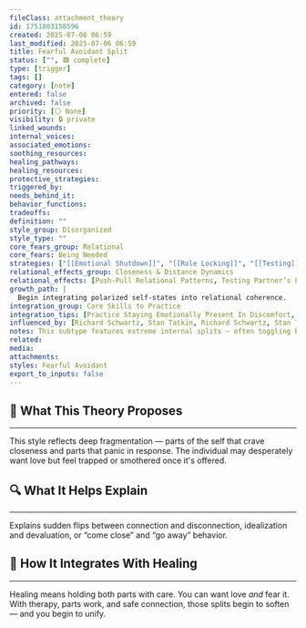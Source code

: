 ```yaml
---
fileClass: attachment_theory
id: 1751803158596
created: 2025-07-06 06:59
last_modified: 2025-07-06 06:59
title: Fearful Avoidant Split
status: ["", 🟩 complete]
type: [trigger]
tags: []
category: [note]
entered: false
archived: false
priority: [⚪ None]
visibility: 🔒 private
linked_wounds: 
internal_voices: 
associated_emotions: 
soothing_resources: 
healing_pathways: 
healing_resources: 
protective_strategies: 
triggered_by: 
needs_behind_it: 
behavior_functions: 
tradeoffs: 
definition: ""
style_group: Disorganized
style_type: ""
core_fears_group: Relational
core_fears: Being Needed
strategies: ["[[Emotional Shutdown]]", "[[Role Locking]]", "[[Testing]]"]
relational_effects_group: Closeness & Distance Dynamics
relational_effects: [Push-Pull Relational Patterns, Testing Partner’s Loyalty Or Love]
growth_path: |
  Begin integrating polarized self-states into relational coherence.
integration_group: Core Skills to Practice
integration_tips: [Practice Staying Emotionally Present In Discomfort, Share Fears Vulnerably Instead Of Defensively]
influenced_by: [Richard Schwartz, Stan Tatkin, Richard Schwartz, Stan Tatkin]
notes: This subtype features extreme internal splits — often toggling between intense longing and panic-driven retreat. Usually rooted in high-conflict or high-need childhood systems.
related: 
media: 
attachments: 
styles: Fearful Avoidant
export_to_inputs: false
---
```


## 🧠 What This Theory Proposes
---
This style reflects deep fragmentation — parts of the self that crave closeness and parts that panic in response. The individual may desperately want love but feel trapped or smothered once it's offered.

## 🔍 What It Helps Explain
---
Explains sudden flips between connection and disconnection, idealization and devaluation, or “come close” and “go away” behavior.

## 🧩 How It Integrates With Healing
---
Healing means holding both parts with care. You can want love *and* fear it. With therapy, parts work, and safe connection, those splits begin to soften — and you begin to unify.
